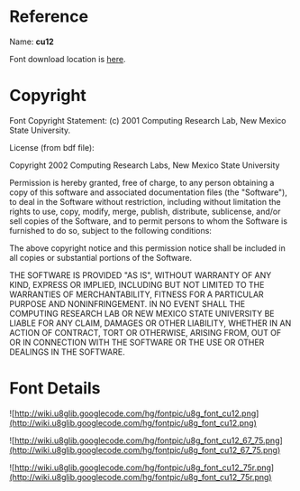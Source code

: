 

# Reference #

Name: **cu12**

Font download location is [here](http://sofia.nmsu.edu/~mleisher/Software/cu/).

# Copyright #

Font Copyright Statement: (c) 2001 Computing Research Lab, New Mexico State University.

License (from bdf file):

Copyright 2002 Computing Research Labs, New Mexico State University

Permission is hereby granted, free of charge, to any person
obtaining a copy of this software and associated documentation
files (the "Software"), to deal in the Software without
restriction, including without limitation the rights to use,
copy, modify, merge, publish, distribute, sublicense, and/or
sell copies of the Software, and to permit persons to whom the
Software is furnished to do so, subject to the following
conditions:

The above copyright notice and this permission notice shall be
included in all copies or substantial portions of the Software.

THE SOFTWARE IS PROVIDED "AS IS", WITHOUT WARRANTY OF ANY KIND,
EXPRESS OR IMPLIED, INCLUDING BUT NOT LIMITED TO THE WARRANTIES
OF MERCHANTABILITY, FITNESS FOR A PARTICULAR PURPOSE AND
NONINFRINGEMENT.  IN NO EVENT SHALL THE COMPUTING RESEARCH LAB
OR NEW MEXICO STATE UNIVERSITY BE LIABLE FOR ANY CLAIM, DAMAGES
OR OTHER LIABILITY, WHETHER IN AN ACTION OF CONTRACT, TORT OR
OTHERWISE, ARISING FROM, OUT OF OR IN CONNECTION WITH THE
SOFTWARE OR THE USE OR OTHER DEALINGS IN THE SOFTWARE.

# Font Details #

![http://wiki.u8glib.googlecode.com/hg/fontpic/u8g_font_cu12.png](http://wiki.u8glib.googlecode.com/hg/fontpic/u8g_font_cu12.png)

![http://wiki.u8glib.googlecode.com/hg/fontpic/u8g_font_cu12_67_75.png](http://wiki.u8glib.googlecode.com/hg/fontpic/u8g_font_cu12_67_75.png)

![http://wiki.u8glib.googlecode.com/hg/fontpic/u8g_font_cu12_75r.png](http://wiki.u8glib.googlecode.com/hg/fontpic/u8g_font_cu12_75r.png)